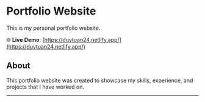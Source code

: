 # Portfolio Website

This is my personal portfolio website.

🌐 **Live Demo**: [https://duytuan24.netlify.app/](https://duytuan24.netlify.app/)

## About

This portfolio website was created to showcase my skills, experience, and projects that I have worked on.

---
